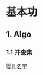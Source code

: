 # 基本功

## 1. Algo

### 1.1 并查集
[婴儿名字](https://www.notion.so/wanliming/LeetCode-baby-names-lcci-b48b85d4759c4c9697670e99b5e59b49)
